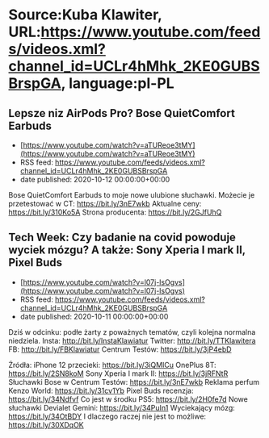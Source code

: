 # Source:Kuba Klawiter, URL:https://www.youtube.com/feeds/videos.xml?channel_id=UCLr4hMhk_2KE0GUBSBrspGA, language:pl-PL

## Lepsze niz AirPods Pro? Bose QuietComfort Earbuds
 - [https://www.youtube.com/watch?v=aTUReoe3tMY](https://www.youtube.com/watch?v=aTUReoe3tMY)
 - RSS feed: https://www.youtube.com/feeds/videos.xml?channel_id=UCLr4hMhk_2KE0GUBSBrspGA
 - date published: 2020-10-12 00:00:00+00:00

Bose QuietComfort Earbuds to moje nowe ulubione słuchawki. 
Możecie je przetestować w CT: https://bit.ly/3nE7wkb
Aktualne ceny: https://bit.ly/310Ko5A
Strona producenta: https://bit.ly/2GJfUhQ

## Tech Week: Czy badanie na covid powoduje wyciek mózgu? A także: Sony Xperia I mark II, Pixel Buds
 - [https://www.youtube.com/watch?v=l07j-lsOgvs](https://www.youtube.com/watch?v=l07j-lsOgvs)
 - RSS feed: https://www.youtube.com/feeds/videos.xml?channel_id=UCLr4hMhk_2KE0GUBSBrspGA
 - date published: 2020-10-11 00:00:00+00:00

Dziś w odcinku: podłe żarty z poważnych tematów, czyli kolejna normalna niedziela.
Insta: http://bit.ly/InstaKlawiatur 
Twitter: http://bit.ly/TTKlawitera
FB: http://bit.ly/FBKlawiatur
Centrum Testów: https://bit.ly/3jP4ebD

Źródła:
iPhone 12 przecieki: https://bit.ly/3iQMICu
OnePlus 8T: https://bit.ly/2SN8koM
Sony Xperia I mark II: https://bit.ly/3jRFNtR
Słuchawki Bose w Centrum Testów: https://bit.ly/3nE7wkb
Reklama perfum Kenzo World: https://bit.ly/31cv1Yb
Pixel Buds recenzja: https://bit.ly/34Ndfvf
Co jest w środku PS5: https://bit.ly/2H0fe7d
Nowe słuchawki Devialet Gemini: https://bit.ly/34PuIn1
Wyciekający mózg: https://bit.ly/34OtBDY
I dlaczego raczej nie jest to możliwe: https://bit.ly/30XDqOK

